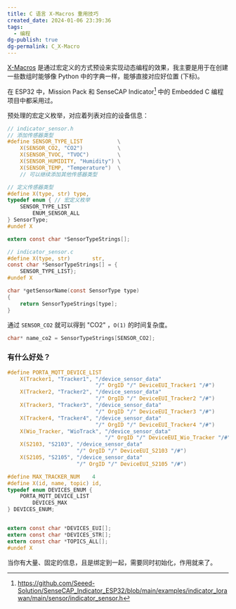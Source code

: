 ```yaml
---
title: C 语言 X-Macros 重用技巧
created_date: 2024-01-06 23:39:36
tags:
  - 编程
dg-publish: true
dg-permalink: C_X-Macro
---
```


[X-Macros](https://en.wikipedia.org/wiki/X_macro) 是通过宏定义的方式预设来实现动态编程的效果，我主要是用于在创建一些数组时能够像 Python 中的字典一样，能够直接对应好位置 (下标)。

在 ESP32 中，Mission Pack 和 SenseCAP Indicator[^source] 中的 Embedded C 编程项目中都采用过。

[^source]: https://github.com/Seeed-Solution/SenseCAP_Indicator_ESP32/blob/main/examples/indicator_lorawan/main/sensor/indicator_sensor.h

预处理的宏定义枚举，对应着列表对应的设备信息：

```c
// indicator_sensor.h
// 添加传感器类型
#define SENSOR_TYPE_LIST           \
    X(SENSOR_CO2, "CO2")           \
    X(SENSOR_TVOC, "TVOC")         \
    X(SENSOR_HUMIDITY, "Humidity") \
    X(SENSOR_TEMP, "Temperature")  \
    // 可以继续添加其他传感器类型

// 定义传感器类型
#define X(type, str) type,
typedef enum { // 宏定义枚举
    SENSOR_TYPE_LIST
        ENUM_SENSOR_ALL
} SensorType;
#undef X

extern const char *SensorTypeStrings[];

// indicator_sensor.c
#define X(type, str)       str,
const char *SensorTypeStrings[] = {
    SENSOR_TYPE_LIST};
#undef X

char *getSensorName(const SensorType type)
{
    return SensorTypeStrings[type];
}
```

通过 `SENSOR_CO2` 就可以得到 "CO2" ，`O(1)` 的时间复杂度。

```c
char* name_co2 = SensorTypeStrings[SENSOR_CO2];
```

### 有什么好处？

```c
#define PORTA_MQTT_DEVICE_LIST                                           \
    X(Tracker1, "Tracker1", "/device_sensor_data"                        \
                            "/" OrgID "/" DeviceEUI_Tracker1 "/#")       \
    X(Tracker2, "Tracker2", "/device_sensor_data"                        \
                            "/" OrgID "/" DeviceEUI_Tracker2 "/#")       \
    X(Tracker3, "Tracker3", "/device_sensor_data"                        \
                            "/" OrgID "/" DeviceEUI_Tracker3 "/#")       \
    X(Tracker4, "Tracker4", "/device_sensor_data"                        \
                            "/" OrgID "/" DeviceEUI_Tracker4 "/#")       \
    X(Wio_Tracker, "WioTrack", "/device_sensor_data"                     \
                               "/" OrgID "/" DeviceEUI_Wio_Tracker "/#") \
    X(S2103, "S2103", "/device_sensor_data"                              \
                      "/" OrgID "/" DeviceEUI_S2103 "/#")                \
    X(S2105, "S2105", "/device_sensor_data"                              \
                      "/" OrgID "/" DeviceEUI_S2105 "/#")

#define MAX_TRACKER_NUM    4
#define X(id, name, topic) id,
typedef enum DEVICES_ENUM {
    PORTA_MQTT_DEVICE_LIST
        DEVICES_MAX
} DEVICES_ENUM;


extern const char *DEVICES_EUI[];
extern const char *DEVICES_STR[];
extern const char *TOPICS_ALL[];
#undef X
```

当你有大量、固定的信息，且是绑定到一起，需要同时初始化，作用就来了。